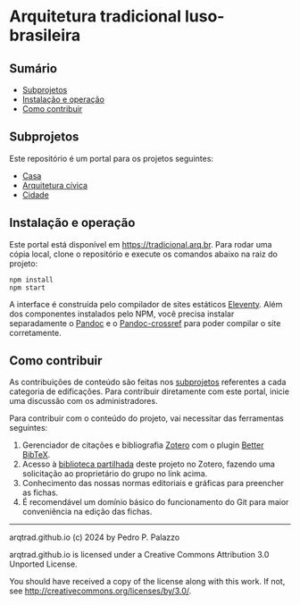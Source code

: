 # Arquitetura tradicional luso-brasileira #

## Sumário ##

- [Subprojetos](#subprojetos)
- [Instalação e operação](#instalação-e-operação)
- [Como contribuir](#como-contribuir)

## Subprojetos ##

Este repositório é um portal para os projetos seguintes:

- [Casa](https://github.com/arqtrad/casa)
- [Arquitetura cívica](https://github.com/arqtrad/arquitetura-civica)
- [Cidade](https://github.com/arqtrad/cidade)

## Instalação e operação ##

Este portal está disponível em <https://tradicional.arq.br>.
Para rodar uma cópia local, clone o repositório e
execute os comandos abaixo na raiz do projeto:

```
npm install
npm start
```

A interface é construída pelo compilador de sites estáticos
[Eleventy](https://11ty.dev).
Além dos componentes instalados pelo NPM, você precisa instalar
separadamente o [Pandoc](https://pandoc.org) e o
[Pandoc-crossref](https://lierdakil.github.io/pandoc-crossref)
para poder compilar o site corretamente.

## Como contribuir ##

As contribuições de conteúdo são feitas nos
[subprojetos](#subprojetos) referentes a cada categoria de
edificações.
Para contribuir diretamente com este portal,
inicie uma discussão com os administradores.

Para contribuir com o conteúdo do projeto, vai necessitar das
ferramentas seguintes:

1. Gerenciador de citações e bibliografia
   [Zotero](https://zotero.org) com o plugin
   [Better BibTeX](https://retorque.re/zotero-better-bibtex).
2. Acesso à [biblioteca partilhada](https://www.zotero.org/groups/2495935/arquitetura_tradicional_luso-brasileira)
   deste projeto no Zotero, fazendo uma solicitação ao
   proprietário do grupo no link acima.
3. Conhecimento das nossas normas editoriais e gráficas para
   preencher as fichas.
4. É recomendável um domínio básico do funcionamento do Git
   para maior conveniência na edição das fichas.

--------------------------------------------------------

 arqtrad.github.io (c) 2024 by Pedro P. Palazzo
 
 arqtrad.github.io is licensed under a
 Creative Commons Attribution 3.0 Unported License.
 
 You should have received a copy of the license along with this
 work.  If not, see <http://creativecommons.org/licenses/by/3.0/>.

